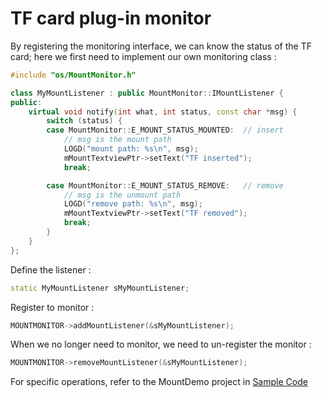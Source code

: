 # TF card plug-in monitor
By registering the monitoring interface, we can know the status of the TF card; here we first need to implement our own monitoring class :

```c++
#include "os/MountMonitor.h"

class MyMountListener : public MountMonitor::IMountListener {
public:
	virtual void notify(int what, int status, const char *msg) {
		switch (status) {
		case MountMonitor::E_MOUNT_STATUS_MOUNTED:	// insert
			// msg is the mount path
			LOGD("mount path: %s\n", msg);
			mMountTextviewPtr->setText("TF inserted");
			break;

		case MountMonitor::E_MOUNT_STATUS_REMOVE:	// remove
			// msg is the unmount path
			LOGD("remove path: %s\n", msg);
			mMountTextviewPtr->setText("TF removed");
			break;
		}
	}
};
```
Define the listener :
```c++
static MyMountListener sMyMountListener;
```
Register to monitor :
```c++
MOUNTMONITOR->addMountListener(&sMyMountListener);
```
When we no longer need to monitor, we need to un-register the monitor :
```c++
MOUNTMONITOR->removeMountListener(&sMyMountListener);
```
For specific operations, refer to the MountDemo project in [Sample Code](demo_download.md#demo_download)
